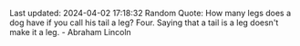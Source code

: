 Last updated: 2024-04-02 17:18:32
Random Quote: How many legs does a dog have if you call his tail a leg? Four. Saying that a tail is a leg doesn't make it a leg. - Abraham Lincoln